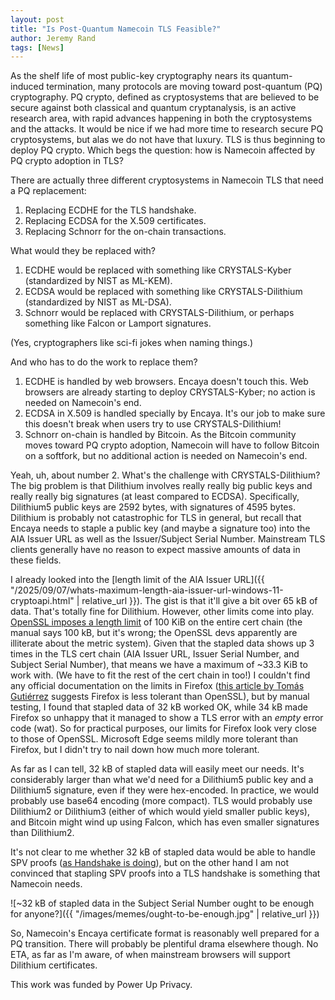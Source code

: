 ```yaml
---
layout: post
title: "Is Post-Quantum Namecoin TLS Feasible?"
author: Jeremy Rand
tags: [News]
---
```


As the shelf life of most public-key cryptography nears its quantum-induced termination, many protocols are moving toward post-quantum (PQ) cryptography. PQ crypto, defined as cryptosystems that are believed to be secure against both classical and quantum cryptanalysis, is an active research area, with rapid advances happening in both the cryptosystems and the attacks. It would be nice if we had more time to research secure PQ cryptosystems, but alas we do not have that luxury. TLS is thus beginning to deploy PQ crypto. Which begs the question: how is Namecoin affected by PQ crypto adoption in TLS?

There are actually three different cryptosystems in Namecoin TLS that need a PQ replacement:

1. Replacing ECDHE for the TLS handshake.
2. Replacing ECDSA for the X.509 certificates.
3. Replacing Schnorr for the on-chain transactions.

What would they be replaced with?

1. ECDHE would be replaced with something like CRYSTALS-Kyber (standardized by NIST as ML-KEM).
2. ECDSA would be replaced with something like CRYSTALS-Dilithium (standardized by NIST as ML-DSA).
3. Schnorr would be replaced with CRYSTALS-Dilithium, or perhaps something like Falcon or Lamport signatures.

(Yes, cryptographers like sci-fi jokes when naming things.)

And who has to do the work to replace them?

1. ECDHE is handled by web browsers. Encaya doesn't touch this. Web browsers are already starting to deploy CRYSTALS-Kyber; no action is needed on Namecoin's end.
2. ECDSA in X.509 is handled specially by Encaya. It's our job to make sure this doesn't break when users try to use CRYSTALS-Dilithium!
3. Schnorr on-chain is handled by Bitcoin. As the Bitcoin community moves toward PQ crypto adoption, Namecoin will have to follow Bitcoin on a softfork, but no additional action is needed on Namecoin's end.

Yeah, uh, about number 2. What's the challenge with CRYSTALS-Dilithium? The big problem is that Dilithium involves really really big public keys and really really big signatures (at least compared to ECDSA). Specifically, Dilithium5 public keys are 2592 bytes, with signatures of 4595 bytes. Dilithium is probably not catastrophic for TLS in general, but recall that Encaya needs to staple a public key (and maybe a signature too) into the AIA Issuer URL as well as the Issuer/Subject Serial Number. Mainstream TLS clients generally have no reason to expect massive amounts of data in these fields.

I already looked into the [length limit of the AIA Issuer URL]({{ "/2025/09/07/whats-maximum-length-aia-issuer-url-windows-11-cryptoapi.html" | relative_url }}). The gist is that it'll give a bit over 65 kB of data. That's totally fine for Dilithium. However, other limits come into play. [OpenSSL imposes a length limit](https://docs.openssl.org/3.2/man3/SSL_CTX_set_max_cert_list/) of 100 KiB on the entire cert chain (the manual says 100 kB, but it's wrong; the OpenSSL devs apparently are illiterate about the metric system). Given that the stapled data shows up 3 times in the TLS cert chain (AIA Issuer URL, Issuer Serial Number, and Subject Serial Number), that means we have a maximum of ~33.3 KiB to work with. (We have to fit the rest of the cert chain in too!) I couldn't find any official documentation on the limits in Firefox ([this article by Tomás Gutiérrez](https://0x00.cl/blog/2024/exploring-tls-certs/) suggests Firefox is less tolerant than OpenSSL), but by manual testing, I found that stapled data of 32 kB worked OK, while 34 kB made Firefox so unhappy that it managed to show a TLS error with an *empty* error code (wat). So for practical purposes, our limits for Firefox look very close to those of OpenSSL. Microsoft Edge seems mildly more tolerant than Firefox, but I didn't try to nail down how much more tolerant.

As far as I can tell, 32 kB of stapled data will easily meet our needs. It's considerably larger than what we'd need for a Dilithium5 public key and a Dilithium5 signature, even if they were hex-encoded. In practice, we would probably use base64 encoding (more compact). TLS would probably use Dilithium2 or Dilithium3 (either of which would yield smaller public keys), and Bitcoin might wind up using Falcon, which has even smaller signatures than Dilithium2.

It's not clear to me whether 32 kB of stapled data would be able to handle SPV proofs ([as Handshake is doing](https://github.com/handshake-org/HIPs/blob/master/HIP-0017.md)), but on the other hand I am not convinced that stapling SPV proofs into a TLS handshake is something that Namecoin needs.

![~32 kB of stapled data in the Subject Serial Number ought to be enough for anyone?]({{ "/images/memes/ought-to-be-enough.jpg" | relative_url }})

So, Namecoin's Encaya certificate format is reasonably well prepared for a PQ transition. There will probably be plentiful drama elsewhere though. No ETA, as far as I'm aware, of when mainstream browsers will support Dilithium certificates.

This work was funded by Power Up Privacy.
